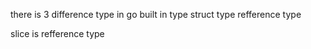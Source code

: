 there is 3 difference type in go 
built in type 
struct type 
refference type 


slice is refference type 


